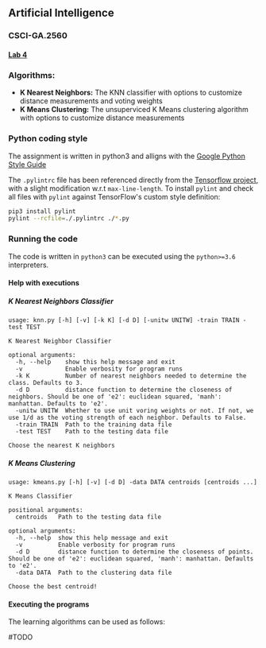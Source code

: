 ## Artificial Intelligence
### CSCI-GA.2560
#### [Lab 4](https://cs.nyu.edu/courses/fall21/CSCI-GA.2560-001/lab4.html)

### Algorithms:

- **K Nearest Neighbors:** The KNN classifier with options to customize distance measurements and voting weights
- **K Means Clustering:** The unsuperviced K Means clustering algorithm with options to customize distance measurements

### Python coding style

The assignment is written in python3 and alligns with the
[Google Python Style Guide](https://github.com/google/styleguide/blob/gh-pages/pyguide.md)

The `.pylintrc` file has been referenced directly from the [Tensorflow project](https://github.com/tensorflow/tensorflow/blob/master/tensorflow/tools/ci_build/pylintrc), with
a slight modification w.r.t `max-line-length`. To install `pylint` and check all files with `pylint` against TensorFlow's custom style definition:

```bash
pip3 install pylint
pylint --rcfile=./.pylintrc ./*.py
```

### Running the code

The code is written in `python3` can be executed using the `python>=3.6` interpreters.

#### Help with executions

##### K Nearest Neighbors Classifier

```console
usage: knn.py [-h] [-v] [-k K] [-d D] [-unitw UNITW] -train TRAIN -test TEST

K Nearest Neighbor Classifier

optional arguments:
  -h, --help    show this help message and exit
  -v            Enable verbosity for program runs
  -k K          Number of nearest neighbors needed to determine the class. Defaults to 3.
  -d D          distance function to determine the closeness of neighbors. Should be one of 'e2': euclidean squared, 'manh': manhattan. Defaults to 'e2'.
  -unitw UNITW  Whether to use unit voring weights or not. If not, we use 1/d as the voting strength of each neighbor. Defaults to False.
  -train TRAIN  Path to the training data file
  -test TEST    Path to the testing data file

Choose the nearest K neighbors
```

##### K Means Clustering

```console
usage: kmeans.py [-h] [-v] [-d D] -data DATA centroids [centroids ...]

K Means Classifier

positional arguments:
  centroids   Path to the testing data file

optional arguments:
  -h, --help  show this help message and exit
  -v          Enable verbosity for program runs
  -d D        distance function to determine the closeness of points. Should be one of 'e2': euclidean squared, 'manh': manhattan. Defaults to 'e2'.
  -data DATA  Path to the clustering data file

Choose the best centroid!
```

#### Executing the programs

The learning algorithms can be used as follows:

#TODO
```console

```